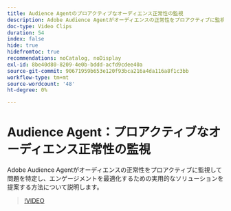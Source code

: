 ```yaml
---
title: Audience Agentのプロアクティブなオーディエンス正常性の監視
description: Adobe Audience Agentがオーディエンスの正常性をプロアクティブに監視して問題を特定し、エンゲージメントを最適化するための実用的なソリューションを提案する方法について説明します。
doc-type: Video Clips
duration: 54
index: false
hide: true
hidefromtoc: true
recommendations: noCatalog, noDisplay
exl-id: 8be40d80-8209-4e0b-bddd-acfd9cdee40a
source-git-commit: 90671959b653e120f93bca216a4da116a8f1c3bb
workflow-type: tm+mt
source-wordcount: '48'
ht-degree: 0%

---
```


# Audience Agent：プロアクティブなオーディエンス正常性の監視

Adobe Audience Agentがオーディエンスの正常性をプロアクティブに監視して問題を特定し、エンゲージメントを最適化するための実用的なソリューションを提案する方法について説明します。

<!-- 65_S653_3442539_53_audience-agent-proactive-audience-health-monitoring -->
>[!VIDEO](https://video.tv.adobe.com/v/3459749/?learn=on&enablevpops=true&captions=jpn)
